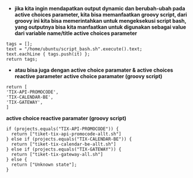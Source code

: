 * **jika kita ingin mendapatkan output dynamic dan berubah-ubah pada  active choices parameter, kita bisa memanfaatkan groovy script, dari groovy ini kita bisa memerintahkan untuk mengeksekusi script bash, yang outputnya bisa kita manfaatkan untuk digunakan sebagai value dari variable name/title active choices parameter**

```
tags = [];
text = "/home/ubuntu/script_bash.sh".execute().text;
text.eachLine { tags.push(it) };
return tags;
```		
* **atau bisa juga dengan active choice paramater & active choices reactive parameter**
**active choice paramater (groovy script)**
```
return [
'TIX-API-PROMOCODE',
'TIX-CALENDAR-BE',
'TIX-GATEWAY',
]
```

**active choice reactive paramater (groovy script)**
```
if (projects.equals("TIX-API-PROMOCODE")) {
  return ["tiket-tix-api-promocode-allt.sh"]
} else if (projects.equals("TIX-CALENDAR-BE")) {
  return ["tiket-tix-calendar-be-allt.sh"]
} else if (projects.equals("TIX-GATEWAY")) {
  return ["tiket-tix-gateway-all.sh"]
} else {
  return ["Unknown state"];
}

```
